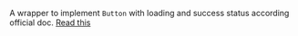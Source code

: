 A wrapper to implement `Button` with loading and success status according official doc.
[Read this](https://material-ui.com/demos/progress/#non-standard-ranges)
